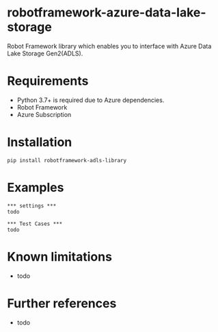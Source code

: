 # robotframework-azure-data-lake-storage

Robot Framework library which enables you to interface with Azure Data Lake Storage Gen2(ADLS).

# Requirements
- Python 3.7+ is required due to Azure dependencies.
- Robot Framework
- Azure Subscription

# Installation
```
pip install robotframework-adls-library
```

# Examples
```RobotFramework
*** settings ***
todo

*** Test Cases ***
todo
```

# Known limitations
- todo

# Further references
- todo